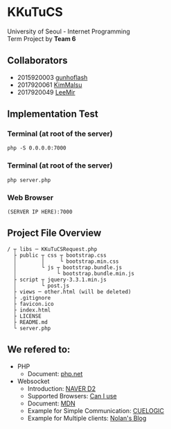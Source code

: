 # KKuTuCS
University of Seoul - Internet Programming\
Term Project by __Team 6__

## Collaborators
* 2015920003 [gunhoflash](https://github.com/gunhoflash)
* 2017920061 [KimMalsu](https://github.com/KimMalsu)
* 2017920049 [LeeMir](https://github.com/LeeMir)

## Implementation Test
### Terminal (at root of the server)
```
php -S 0.0.0.0:7000
```
### Terminal (at root of the server)
```
php server.php
```
### Web Browser
```
(SERVER IP HERE):7000
```

## Project File Overview
```
/ ┬ libs ─ KKuTuCSRequest.php
  ├ public ┬ css ┬ bootstrap.css
  │        │     └ bootstrap.min.css
  │        └ js ┬ bootstrap.bundle.js
  │             └ bootstrap.bundle.min.js
  ├ script ┬ jquery-3.3.1.min.js
  │        └ post.js
  ├ views ─ other.html (will be deleted)
  ├ .gitignore
  ├ favicon.ico
  ├ index.html
  ├ LICENSE
  ├ README.md
  └ server.php
```

## We refered to:
* PHP
  * Document: [php.net](http://php.net/)
* Websocket
  * Introduction: [NAVER D2](https://d2.naver.com/helloworld/1336)
  * Supported Browsers: [Can I use](https://caniuse.com/#search=websocket)
  * Document: [MDN](https://developer.mozilla.org/ko/docs/Web/API/WebSocket)
  * Example for Simple Communication: [CUELOGIC](https://www.cuelogic.com/blog/php-and-html5-websocket-server-and-client-communication)
  * Example for Multiple clients: [Nolan's Blog](https://www.nolanchou.com/?p=997&fbclid=IwAR2RI43qe_OkmmaCXOUC7wyDw6_lxljrnBctD-i2XVpPF-cn6arA9Uyxads)